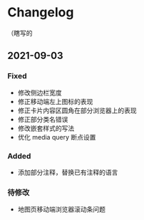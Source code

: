# Changelog

（瞎写的

## 2021-09-03

### Fixed
- 修改侧边栏宽度
- 修正移动端左上图标的表现
- 修正卡片内容区圆角在部分浏览器上的表现
- 修正部分类名错误
- 修改嵌套样式的写法
- 优化 media query 断点设置

### Added
- 添加部分注释，替换已有注释的语言

### 待修改
- 地图页移动端浏览器滚动条问题

